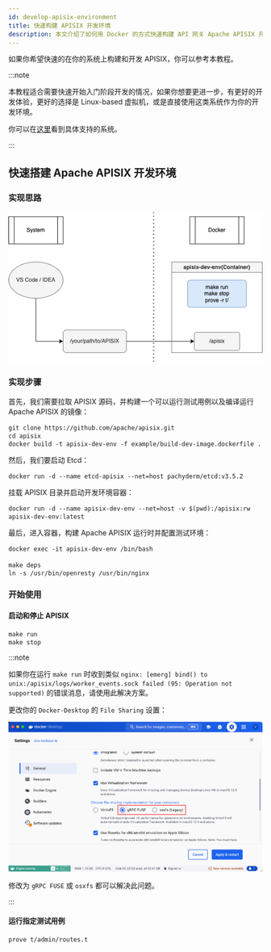 ```yaml
---
id: develop-apisix-environment
title: 快速构建 APISIX 开发环境
description: 本文介绍了如何用 Docker 的方式快速构建 API 网关 Apache APISIX 开发环境。
---
```


<!--
#
# Licensed to the Apache Software Foundation (ASF) under one or more
# contributor license agreements.  See the NOTICE file distributed with
# this work for additional information regarding copyright ownership.
# The ASF licenses this file to You under the Apache License, Version 2.0
# (the "License"); you may not use this file except in compliance with
# the License.  You may obtain a copy of the License at
#
#     http://www.apache.org/licenses/LICENSE-2.0
#
# Unless required by applicable law or agreed to in writing, software
# distributed under the License is distributed on an "AS IS" BASIS,
# WITHOUT WARRANTIES OR CONDITIONS OF ANY KIND, either express or implied.
# See the License for the specific language governing permissions and
# limitations under the License.
#
-->

如果你希望快速的在你的系统上构建和开发 APISIX，你可以参考本教程。

:::note

本教程适合需要快速开始入门阶段开发的情况，如果你想要更进一步，有更好的开发体验，更好的选择是 Linux-based 虚拟机，或是直接使用这类系统作为你的开发环境。

你可以在[这里](install-dependencies.md#安装)看到具体支持的系统。

:::

## 快速搭建 Apache APISIX 开发环境

### 实现思路

![Develop Apache APISIX Environment](../../assets/images/develop-apisix-dev.png)

### 实现步骤

首先，我们需要拉取 APISIX 源码，并构建一个可以运行测试用例以及编译运行 Apache APISIX 的镜像：

```shell
git clone https://github.com/apache/apisix.git
cd apisix
docker build -t apisix-dev-env -f example/build-dev-image.dockerfile .
```

然后，我们要启动 Etcd：

```shell
docker run -d --name etcd-apisix --net=host pachyderm/etcd:v3.5.2
```

挂载 APISIX 目录并启动开发环境容器：

```shell
docker run -d --name apisix-dev-env --net=host -v $(pwd):/apisix:rw apisix-dev-env:latest
```

最后，进入容器，构建 Apache APISIX 运行时并配置测试环境：

```shell
docker exec -it apisix-dev-env /bin/bash

make deps
ln -s /usr/bin/openresty /usr/bin/nginx
```

### 开始使用

#### 启动和停止 APISIX

```shell
make run
make stop
```

:::note

如果你在运行 `make run` 时收到类似 `nginx: [emerg] bind() to unix:/apisix/logs/worker_events.sock failed (95: Operation not supported)` 的错误消息，请使用此解决方案。

更改你的 `Docker-Desktop` 的 `File Sharing` 设置：

![Docker-Desktop File Sharing 设置](../../assets/images/update-docker-desktop-file-sharing.png)

修改为 `gRPC FUSE` 或 `osxfs` 都可以解决此问题。

:::

#### 运行指定测试用例

```shell
prove t/admin/routes.t
```
